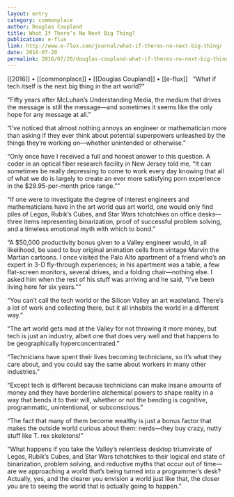 ```yaml
---
layout: entry
category: commonplace
author: Douglas Coupland
title: What If There’s No Next Big Thing?
publication: e-flux
link: http://www.e-flux.com/journal/what-if-theres-no-next-big-thing/
date: 2016-07-20
permalink: 2016/07/20/douglas-coupland-what-if-theres-no-next-big-thing
---
```


[[2016]] • [[commonplace]] • [[Douglas Coupland]] • [[e-flux]]
 
“What if tech itself is the next big thing in the art world?”

“Fifty years after McLuhan’s Understanding Media, the medium that drives the message is still the message—and sometimes it seems like the only hope for any message at all.”

“I’ve noticed that almost nothing annoys an engineer or mathematician more than asking if they ever think about potential superpowers unleashed by the things they’re working on—whether unintended or otherwise.”

“Only once have I received a full and honest answer to this question. A coder in an optical fiber research facility in New Jersey told me, “It can sometimes be really depressing to come to work every day knowing that all of what we do is largely to create an ever more satisfying porn experience in the $29.95-per-month price range.””

“If one were to investigate the degree of interest engineers and mathematicians have in the art world qua art world, one would only find piles of Legos, Rubik’s Cubes, and Star Wars tchotchkes on office desks—three items representing binarization, proof of successful problem solving, and a timeless emotional myth with which to bond.”

“A $50,000 productivity bonus given to a Valley engineer would, in all likelihood, be used to buy original animation cells from vintage Marvin the Martian cartoons. I once visited the Palo Alto apartment of a friend who’s an expert in 3-D fly-through experiences; in his apartment was a table, a few flat-screen monitors, several drives, and a folding chair—nothing else. I asked him when the rest of his stuff was arriving and he said, “I’ve been living here for six years.””

“You can’t call the tech world or the Silicon Valley an art wasteland. There’s a lot of work and collecting there, but it all inhabits the world in a different way.”

“The art world gets mad at the Valley for not throwing it more money, but tech is just an industry, albeit one that does very well and that happens to be geographically hyperconcentrated.”

“Technicians have spent their lives becoming technicians, so it’s what they care about, and you could say the same about workers in many other industries.”

“Except tech is different because technicians can make insane amounts of money and they have borderline alchemical powers to shape reality in a way that bends it to their will, whether or not the bending is cognitive, programmatic, unintentional, or subconscious.”

“The fact that many of them become wealthy is just a bonus factor that makes the outside world curious about them: nerds—they buy crazy, nutty stuff like T. rex skeletons!”

“What happens if you take the Valley’s relentless desktop triumvirate of Legos, Rubik’s Cubes, and Star Wars tchotchkes to their logical end state of binarization, problem solving, and reductive myths that occur out of time—are we approaching a world that’s being turned into a programmer’s desk? Actually, yes, and the clearer you envision a world just like that, the closer you are to seeing the world that is actually going to happen.”
